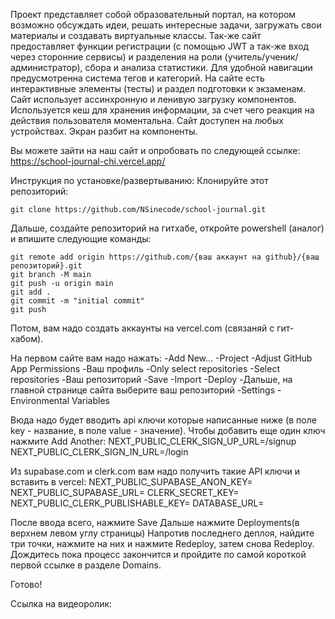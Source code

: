 Проект представляет собой образовательный портал, на котором возможно обсуждать идеи, решать интересные задачи, загружать свои материалы и создавать виртуальные классы. Так-же сайт предоставляет функции регистрации (с помощью JWT а так-же вход через сторонние сервисы) и разделения на роли (учитель/ученик/администратор), сбора и анализа статистики. Для удобной навигации предусмотренна система тегов и категорий. На сайте есть интерактивные элементы (тесты) и раздел подготовки к экзаменам. Сайт использует ассинхронную и ленивую загрузку компонентов. Используется кеш для хранения информации, за счет чего реакция на действия пользователя моментальна. Сайт доступен на любых устройствах. Экран разбит на компоненты.

Вы можете зайти на наш сайт и опробовать по следующей ссылке: 
https://school-journal-chi.vercel.app/


Инструкция по установке/развертыванию:
Клонируйте этот репозиторий:
```
git clone https://github.com/NSinecode/school-journal.git
```
Дальше, создайте репозиторий на гитхабе, откройте powershell (аналог) и впишите следующие команды:
```
git remote add origin https://github.com/{ваш аккаунт на github}/{ваш репозиторий}.git
git branch -M main
git push -u origin main
git add .
git commit -m "initial commit"
git push
```

Потом, вам надо создать аккаунты на vercel.com (связаняй с гит-хабом).

На первом сайте вам надо нажать: 
-Add New...
-Project
-Adjust GitHub App Permissions
-Ваш профиль
-Only select repositories
-Select repositories
-Ваш репозиторий
-Save
-Import
-Deploy
-Дальше, на главной странице сайта выберите ваш репозиторий
-Settings
-Environmental Variables

Вюда надо будет вводить api ключи которые написанные ниже (в поле key - название, в поле value - значение). Чтобы добавить еще один ключ нажмите Add Another:
NEXT_PUBLIC_CLERK_SIGN_UP_URL=/signup
NEXT_PUBLIC_CLERK_SIGN_IN_URL=/login

Из supabase.com и clerk.com вам надо получить такие API ключи и вставить в vercel:
NEXT_PUBLIC_SUPABASE_ANON_KEY=
NEXT_PUBLIC_SUPABASE_URL=
CLERK_SECRET_KEY=
NEXT_PUBLIC_CLERK_PUBLISHABLE_KEY=
DATABASE_URL=

После ввода всего, нажмите Save
Дальше нажмите Deployments(в верхнем левом углу страницы)
Напротив последнего деплоя, найдите три точки, нажмите на них и нажмите Redeploy, затем снова Redeploy.
Дождитесь пока процесс закончится и пройдите по самой короткой первой ссылке в разделе Domains.

Готово!

Ссылка на видеоролик:
